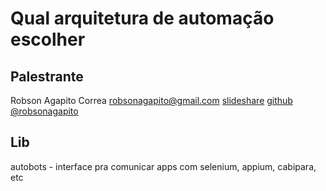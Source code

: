 # Qual arquitetura de automação escolher

## Palestrante
Robson Agapito Correa
[robsonagapito@gmail.com](mailto:robsonagapito@gmail.com)
[slideshare](http://pt.slideshare.net/robsonagapito)
[github](https://github.com/robsonagapito)
[@robsonagapito](https://twitter.com/robsonagapito)

## Lib
autobots - interface pra comunicar apps com selenium, appium, cabipara, etc
